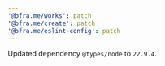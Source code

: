 ```yaml
---
'@bfra.me/works': patch
'@bfra.me/create': patch
'@bfra.me/eslint-config': patch
---
```


Updated dependency `@types/node` to `22.9.4`.
